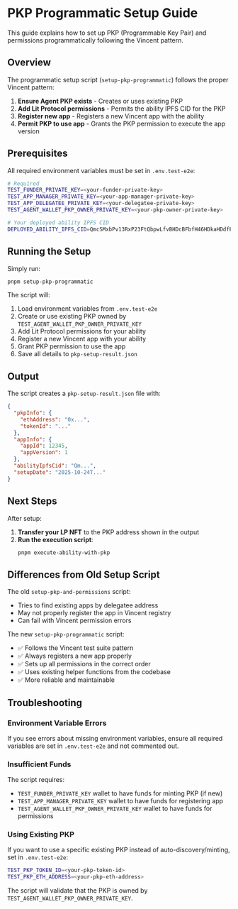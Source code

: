 # PKP Programmatic Setup Guide

This guide explains how to set up PKP (Programmable Key Pair) and permissions programmatically following the Vincent pattern.

## Overview

The programmatic setup script (`setup-pkp-programmatic`) follows the proper Vincent pattern:

1. **Ensure Agent PKP exists** - Creates or uses existing PKP
2. **Add Lit Protocol permissions** - Permits the ability IPFS CID for the PKP
3. **Register new app** - Registers a new Vincent app with the ability
4. **Permit PKP to use app** - Grants the PKP permission to execute the app version

## Prerequisites

All required environment variables must be set in `.env.test-e2e`:

```bash
# Required
TEST_FUNDER_PRIVATE_KEY=<your-funder-private-key>
TEST_APP_MANAGER_PRIVATE_KEY=<your-app-manager-private-key>
TEST_APP_DELEGATEE_PRIVATE_KEY=<your-delegatee-private-key>
TEST_AGENT_WALLET_PKP_OWNER_PRIVATE_KEY=<your-pkp-owner-private-key>

# Your deployed ability IPFS CID
DEPLOYED_ABILITY_IPFS_CID=QmcSMxbPv13RxP23FtQbpwLfvBHDcBFbfH46HDkaHDdfET
```

## Running the Setup

Simply run:

```bash
pnpm setup-pkp-programmatic
```

The script will:

1. Load environment variables from `.env.test-e2e`
2. Create or use existing PKP owned by `TEST_AGENT_WALLET_PKP_OWNER_PRIVATE_KEY`
3. Add Lit Protocol permissions for your ability
4. Register a new Vincent app with your ability
5. Grant PKP permission to use the app
6. Save all details to `pkp-setup-result.json`

## Output

The script creates a `pkp-setup-result.json` file with:

```json
{
  "pkpInfo": {
    "ethAddress": "0x...",
    "tokenId": "..."
  },
  "appInfo": {
    "appId": 12345,
    "appVersion": 1
  },
  "abilityIpfsCid": "Qm...",
  "setupDate": "2025-10-24T..."
}
```

## Next Steps

After setup:

1. **Transfer your LP NFT** to the PKP address shown in the output
2. **Run the execution script**:
   ```bash
   pnpm execute-ability-with-pkp
   ```

## Differences from Old Setup Script

The old `setup-pkp-and-permissions` script:

- Tries to find existing apps by delegatee address
- May not properly register the app in Vincent registry
- Can fail with Vincent permission errors

The new `setup-pkp-programmatic` script:

- ✅ Follows the Vincent test suite pattern
- ✅ Always registers a new app properly
- ✅ Sets up all permissions in the correct order
- ✅ Uses existing helper functions from the codebase
- ✅ More reliable and maintainable

## Troubleshooting

### Environment Variable Errors

If you see errors about missing environment variables, ensure all required variables are set in `.env.test-e2e` and not commented out.

### Insufficient Funds

The script requires:

- `TEST_FUNDER_PRIVATE_KEY` wallet to have funds for minting PKP (if new)
- `TEST_APP_MANAGER_PRIVATE_KEY` wallet to have funds for registering app
- `TEST_AGENT_WALLET_PKP_OWNER_PRIVATE_KEY` wallet to have funds for permissions

### Using Existing PKP

If you want to use a specific existing PKP instead of auto-discovery/minting, set in `.env.test-e2e`:

```bash
TEST_PKP_TOKEN_ID=<your-pkp-token-id>
TEST_PKP_ETH_ADDRESS=<your-pkp-eth-address>
```

The script will validate that the PKP is owned by `TEST_AGENT_WALLET_PKP_OWNER_PRIVATE_KEY`.
